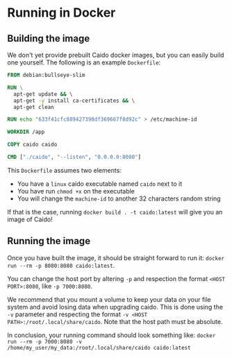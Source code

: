 # Running in Docker

## Building the image

We don't yet provide prebuilt Caido docker images, but you can easily build one yourself.
The following is an example `Dockerfile`:

```Dockerfile
FROM debian:bullseye-slim

RUN \
  apt-get update && \
  apt-get -y install ca-certificates && \
  apt-get clean

RUN echo "633f41cfc889427398df369667f8d92c" > /etc/machine-id

WORKDIR /app

COPY caido caido

CMD ["./caido", "--listen", "0.0.0.0:8080"]
```

This `Dockerfile` assumes two elements:

- You have a `linux` caido executable named `caido` next to it
- You have run `chmod +x` on the executable
- You will change the `machine-id` to another 32 characters random string

If that is the case, running `docker build . -t caido:latest` will give you an image of Caido!

## Running the image

Once you have built the image, it should be straight forward to run it: `docker run --rm -p 8080:8080 caido:latest`.

You can change the host port by altering `-p` and respection the format `<HOST PORT>:8080`, like `-p 7000:8080`.

We recommend that you mount a volume to keep your data on your file system and avoid losing data when upgrading caido.
This is done using the `-v` parameter and respecting the format `-v <HOST PATH>:/root/.local/share/caido`.
Note that the host path must be absolute.

In conclusion, your running command should look something like: `docker run --rm -p 7000:8080 -v /home/my_user/my_data:/root/.local/share/caido caido:latest`
